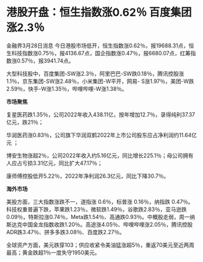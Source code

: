 # 港股开盘：恒生指数涨0.62％ 百度集团涨2.3％

金融界3月28日消息
今日港股市场低开，恒生指数涨0.62％，报19688.31点，恒生科技指数涨0.75％，报4136.67点，国企指数涨0.47％，报6680.07点，红筹指数涨0.57％，报3941.74点。

大型科技股中，百度集团-SW涨2.3％，阿里巴巴-SW跌0.18％，腾讯控股涨1.1％，京东集团-SW涨2.48％，小米集团-W平开，网易-
S涨1.97％，美团-W跌2.59％，快手-W涨1.35％，哔哩哔哩-W涨1.38％。

**市场聚焦**

复星医药跌1.35％，公司2022年收入438.11亿，按年增加12.7％，录得纯利37.37亿元，跌21％；

华润医药涨0.83％，公司旗下华润双鹤2022年上市公司股东应占净利润约11.64亿元 ；

博安生物涨超2％，公司2022年收入约5.16亿元，同比增长225.1％；母公司拥有人应占亏损3.31亿元，同比扩大47.17％；

康师傅控股低开5.22％，2022年净利润26.3亿元，同比下降30.7％。

**海外市场**

美股方面，三大指数涨跌不一，道指涨 0.6％，标普涨 0.16％，纳指跌
0.47％。科技权重普遍下跌，苹果跌1.23％，微软跌1.49％，谷歌跌2.83％，亚马逊跌0.09％，特斯拉涨0.74％，Meta跌1.54％、高通跌0.93％。中概股走弱，周一纳斯达克中国金龙指数收跌1.20％。高途涨4.05％、哔哩哔哩涨2.05％，腾讯控股ADR跌3.47％、拼多多跌3.08％、百度跌2.27％。

全球资产方面，美元跌穿103；供应收紧令美油猛涨超5％，重返70美元至近两周最高；黄金跌超1％一度失守1950美元。


